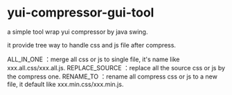 yui-compressor-gui-tool
=======================

a simple tool wrap yui compressor by java swing.

it provide tree way to handle css and js file after compress. 

ALL_IN_ONE ：merge all css or js to single file, it's name like xxx.all.css/xxx.all.js.
REPLACE_SOURCE ：replace all the source css or js by the compress one.
RENAME_TO  ：rename all compress css or js to a new file, it default like xxx.min.css/xxx.min.js.